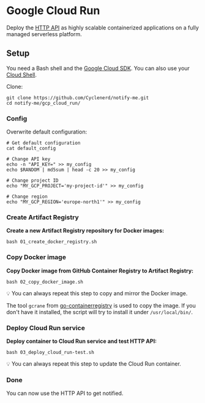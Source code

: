 # Google Cloud Run

Deploy the [HTTP API](https://github.com/Cyclenerd/notify-me/tree/master/http) as highly scalable containerized applications on a fully managed serverless platform.

## Setup

You need a Bash shell and the [Google Cloud SDK](https://cloud.google.com/sdk/docs/install).
You can also use your [Cloud Shell](https://cloud.google.com/shell/docs/using-cloud-shell).

Clone:
```shell
git clone https://github.com/Cyclenerd/notify-me.git
cd notify-me/gcp_cloud_run/
```

### Config

Overwrite default configuration:

```shell
# Get default configuration
cat default_config

# Change API key
echo -n "API_KEY=" >> my_config
echo $RANDOM | md5sum | head -c 20 >> my_config

# Change project ID
echo "MY_GCP_PROJECT='my-project-id'" >> my_config

# Change region
echo "MY_GCP_REGION='europe-north1'" >> my_config
```

### Create Artifact Registry 

**Create a new Artifact Registry repository for Docker images:**
```
bash 01_create_docker_registry.sh
```

### Copy Docker image

**Copy Docker image from GitHub Container Registry to Artifact Registry:**
```
bash 02_copy_docker_image.sh
```

💡 You can always repeat this step to copy and mirror the Docker image.

The tool `gcrane` from [go-containerregistry](https://github.com/google/go-containerregistry/blob/main/cmd/gcrane/README.md) is used to copy the image.
If you don't have it installed, the script will try to install it under `/usr/local/bin/`.

### Deploy Cloud Run service

**Deploy container to Cloud Run service and test HTTP API:**
```
bash 03_deploy_cloud_run-test.sh
```

💡 You can always repeat this step to update the Cloud Run container.

### Done

You can now use the HTTP API to get notified.